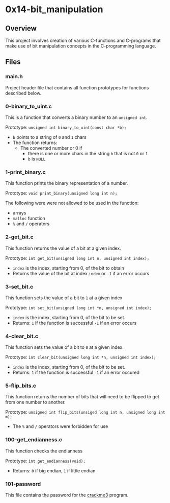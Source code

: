 # 0x14-bit_manipulation

## Overview

This project involves creation of various C-functions and C-programs that make use of bit manipulation concepts in the C-programming language.

## Files

### main.h

 Project header file that contains all function prototypes for functions described below.

### 0-binary_to_uint.c

 This is a function that converts a binary number to an `unsigned int`.

 Prototype: `unsigned int binary_to_uint(const char *b);`
 - `b` points to a string of `0` and `1` chars
 - The function returns:
   - The converted number or 0 if
     - there is one or more chars in the string `b` that is not `0` or `1`
     - `b` is `NULL`

### 1-print_binary.c

 This function prints the binary representation of a number.

 Prototype: `void print_binary(unsigned long int n);`

 The following were were not allowed to be used in the function:
 - arrays
 - `malloc` function
 - `%` and `/` operators

### 2-get_bit.c

 This function returns the value of a bit at a given index.

 Prototype: `int get_bit(unsigned long int n, unsigned int index);`
 - `index` is the index, starting from 0, of the bit to obtain
 - Returns the value of the bit at index `index` or `-1` if an error occurs

### 3-set_bit.c

 This function sets the value of a bit to `1` at a given index

 Prototype: `int set_bit(unsigned long int *n, unsigned int index);`
 - `index` is the index, starting from 0, of the bit to be set.
 - Returns: `1` if the function is successful
            `-1` if an error occurs

### 4-clear_bit.c

 This function sets the value of a bit to `0` at a given index.

 Prototype: `int clear_bit(unsigned long int *n, unsigned int index);`
 - `index` is the index, starting from 0, of the bit to be set.
 - Returns: `1` if the function is successful
            `-1` if an error occured

### 5-flip_bits.c

 This function returns the number of bits that will need to be flipped to get from one number to another.

 Prototype: `unsigned int flip_bits(unsiged long int n, unsigned long int m);`
 - The `%` and `/` operators were forbidden for use

### 100-get_endianness.c

 This function checks the endianness

 Prototype: `int get_endianness(void);`
 - Returns: `0` if big endian, `1` if little endian

### 101-password

 This file contains the password for the [crackme3](https://github.com/holbertonschool/0x13.c "crackme3") program.